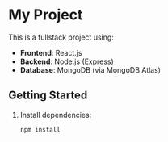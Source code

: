 # My Project

This is a fullstack project using:
- **Frontend**: React.js
- **Backend**: Node.js (Express)
- **Database**: MongoDB (via MongoDB Atlas)

## Getting Started

1. Install dependencies:
   ```sh
   npm install